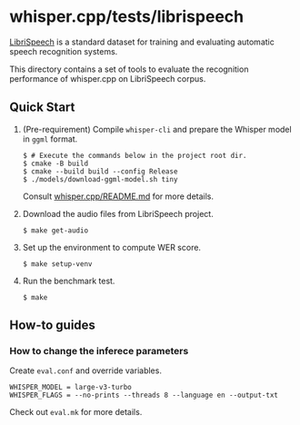 # whisper.cpp/tests/librispeech

[LibriSpeech](https://www.openslr.org/12) is a standard dataset for
training and evaluating automatic speech recognition systems.

This directory contains a set of tools to evaluate the recognition
performance of whisper.cpp on LibriSpeech corpus.

## Quick Start

1. (Pre-requirement) Compile `whisper-cli` and prepare the Whisper
   model in `ggml` format.

   ```
   $ # Execute the commands below in the project root dir.
   $ cmake -B build
   $ cmake --build build --config Release
   $ ./models/download-ggml-model.sh tiny
   ```

   Consult [whisper.cpp/README.md](../../README.md) for more details.

2. Download the audio files from LibriSpeech project.

   ```
   $ make get-audio
   ```

3. Set up the environment to compute WER score.

   ```
   $ make setup-venv
   ```

4. Run the benchmark test.

   ```
   $ make
   ```

## How-to guides

### How to change the inferece parameters

Create `eval.conf` and override variables.

```
WHISPER_MODEL = large-v3-turbo
WHISPER_FLAGS = --no-prints --threads 8 --language en --output-txt
```

Check out `eval.mk` for more details.
